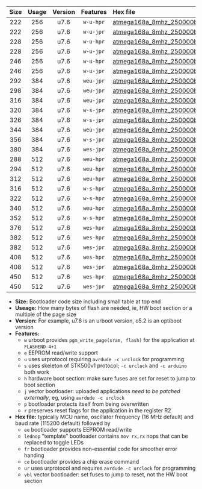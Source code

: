 |Size|Usage|Version|Features|Hex file|
|:-:|:-:|:-:|:-:|:--|
|222|256|u7.6|`w-u-hpr`|[atmega168a_8mhz_250000bps_ur.hex](https://raw.githubusercontent.com/stefanrueger/urboot/main//atmega168a_8mhz_250000bps_ur.hex)|
|222|256|u7.6|`w-u-jpr`|[atmega168a_8mhz_250000bps_ur_vbl.hex](https://raw.githubusercontent.com/stefanrueger/urboot/main//atmega168a_8mhz_250000bps_ur_vbl.hex)|
|228|256|u7.6|`w-u-hpr`|[atmega168a_8mhz_250000bps_lednop_ur.hex](https://raw.githubusercontent.com/stefanrueger/urboot/main//atmega168a_8mhz_250000bps_lednop_ur.hex)|
|228|256|u7.6|`w-u-jpr`|[atmega168a_8mhz_250000bps_lednop_ur_vbl.hex](https://raw.githubusercontent.com/stefanrueger/urboot/main//atmega168a_8mhz_250000bps_lednop_ur_vbl.hex)|
|246|256|u7.6|`w-u-hpr`|[atmega168a_8mhz_250000bps_lednop_fr_ur.hex](https://raw.githubusercontent.com/stefanrueger/urboot/main//atmega168a_8mhz_250000bps_lednop_fr_ur.hex)|
|246|256|u7.6|`w-u-jpr`|[atmega168a_8mhz_250000bps_lednop_fr_ur_vbl.hex](https://raw.githubusercontent.com/stefanrueger/urboot/main//atmega168a_8mhz_250000bps_lednop_fr_ur_vbl.hex)|
|292|384|u7.6|`weu-jpr`|[atmega168a_8mhz_250000bps_ee_ur_vbl.hex](https://raw.githubusercontent.com/stefanrueger/urboot/main//atmega168a_8mhz_250000bps_ee_ur_vbl.hex)|
|298|384|u7.6|`weu-jpr`|[atmega168a_8mhz_250000bps_ee_lednop_ur_vbl.hex](https://raw.githubusercontent.com/stefanrueger/urboot/main//atmega168a_8mhz_250000bps_ee_lednop_ur_vbl.hex)|
|316|384|u7.6|`weu-jpr`|[atmega168a_8mhz_250000bps_ee_lednop_fr_ur_vbl.hex](https://raw.githubusercontent.com/stefanrueger/urboot/main//atmega168a_8mhz_250000bps_ee_lednop_fr_ur_vbl.hex)|
|320|384|u7.6|`w-s-jpr`|[atmega168a_8mhz_250000bps_vbl.hex](https://raw.githubusercontent.com/stefanrueger/urboot/main//atmega168a_8mhz_250000bps_vbl.hex)|
|326|384|u7.6|`w-s-jpr`|[atmega168a_8mhz_250000bps_lednop_vbl.hex](https://raw.githubusercontent.com/stefanrueger/urboot/main//atmega168a_8mhz_250000bps_lednop_vbl.hex)|
|344|384|u7.6|`weu-jpr`|[atmega168a_8mhz_250000bps_ee_lednop_fr_ce_ur_vbl.hex](https://raw.githubusercontent.com/stefanrueger/urboot/main//atmega168a_8mhz_250000bps_ee_lednop_fr_ce_ur_vbl.hex)|
|356|384|u7.6|`w-s-jpr`|[atmega168a_8mhz_250000bps_lednop_fr_vbl.hex](https://raw.githubusercontent.com/stefanrueger/urboot/main//atmega168a_8mhz_250000bps_lednop_fr_vbl.hex)|
|380|384|u7.6|`wes-jpr`|[atmega168a_8mhz_250000bps_ee_vbl.hex](https://raw.githubusercontent.com/stefanrueger/urboot/main//atmega168a_8mhz_250000bps_ee_vbl.hex)|
|288|512|u7.6|`weu-hpr`|[atmega168a_8mhz_250000bps_ee_ur.hex](https://raw.githubusercontent.com/stefanrueger/urboot/main//atmega168a_8mhz_250000bps_ee_ur.hex)|
|294|512|u7.6|`weu-hpr`|[atmega168a_8mhz_250000bps_ee_lednop_ur.hex](https://raw.githubusercontent.com/stefanrueger/urboot/main//atmega168a_8mhz_250000bps_ee_lednop_ur.hex)|
|312|512|u7.6|`weu-hpr`|[atmega168a_8mhz_250000bps_ee_lednop_fr_ur.hex](https://raw.githubusercontent.com/stefanrueger/urboot/main//atmega168a_8mhz_250000bps_ee_lednop_fr_ur.hex)|
|316|512|u7.6|`w-s-hpr`|[atmega168a_8mhz_250000bps.hex](https://raw.githubusercontent.com/stefanrueger/urboot/main//atmega168a_8mhz_250000bps.hex)|
|322|512|u7.6|`w-s-hpr`|[atmega168a_8mhz_250000bps_lednop.hex](https://raw.githubusercontent.com/stefanrueger/urboot/main//atmega168a_8mhz_250000bps_lednop.hex)|
|340|512|u7.6|`weu-hpr`|[atmega168a_8mhz_250000bps_ee_lednop_fr_ce_ur.hex](https://raw.githubusercontent.com/stefanrueger/urboot/main//atmega168a_8mhz_250000bps_ee_lednop_fr_ce_ur.hex)|
|352|512|u7.6|`w-s-hpr`|[atmega168a_8mhz_250000bps_lednop_fr.hex](https://raw.githubusercontent.com/stefanrueger/urboot/main//atmega168a_8mhz_250000bps_lednop_fr.hex)|
|376|512|u7.6|`wes-hpr`|[atmega168a_8mhz_250000bps_ee.hex](https://raw.githubusercontent.com/stefanrueger/urboot/main//atmega168a_8mhz_250000bps_ee.hex)|
|382|512|u7.6|`wes-hpr`|[atmega168a_8mhz_250000bps_ee_lednop.hex](https://raw.githubusercontent.com/stefanrueger/urboot/main//atmega168a_8mhz_250000bps_ee_lednop.hex)|
|382|512|u7.6|`wes-jpr`|[atmega168a_8mhz_250000bps_ee_lednop_vbl.hex](https://raw.githubusercontent.com/stefanrueger/urboot/main//atmega168a_8mhz_250000bps_ee_lednop_vbl.hex)|
|408|512|u7.6|`wes-hpr`|[atmega168a_8mhz_250000bps_ee_lednop_fr.hex](https://raw.githubusercontent.com/stefanrueger/urboot/main//atmega168a_8mhz_250000bps_ee_lednop_fr.hex)|
|408|512|u7.6|`wes-jpr`|[atmega168a_8mhz_250000bps_ee_lednop_fr_vbl.hex](https://raw.githubusercontent.com/stefanrueger/urboot/main//atmega168a_8mhz_250000bps_ee_lednop_fr_vbl.hex)|
|450|512|u7.6|`wes-hpr`|[atmega168a_8mhz_250000bps_ee_lednop_fr_ce.hex](https://raw.githubusercontent.com/stefanrueger/urboot/main//atmega168a_8mhz_250000bps_ee_lednop_fr_ce.hex)|
|450|512|u7.6|`wes-jpr`|[atmega168a_8mhz_250000bps_ee_lednop_fr_ce_vbl.hex](https://raw.githubusercontent.com/stefanrueger/urboot/main//atmega168a_8mhz_250000bps_ee_lednop_fr_ce_vbl.hex)|

- **Size:** Bootloader code size including small table at top end
- **Useage:** How many bytes of flash are needed, ie, HW boot section or a multiple of the page size
- **Version:** For example, u7.6 is an urboot version, o5.2 is an optiboot version
- **Features:**
  + `w` urboot provides `pgm_write_page(sram, flash)` for the application at `FLASHEND-4+1`
  + `e` EEPROM read/write support
  + `u` uses urprotocol requiring `avrdude -c urclock` for programming
  + `s` uses skeleton of STK500v1 protocol; `-c urclock` and `-c arduino` both work
  + `h` hardware boot section: make sure fuses are set for reset to jump to boot section
  + `j` vector bootloader: uploaded applications *need to be patched externally*, eg, using `avrdude -c urclock`
  + `p` bootloader protects itself from being overwritten
  + `r` preserves reset flags for the application in the register R2
- **Hex file:** typically MCU name, oscillator frequency (16 MHz default) and baud rate (115200 default) followed by
  + `ee` bootloader supports EEPROM read/write
  + `lednop` "template" bootloader contains `mov rx,rx` nops that can be replaced to toggle LEDs
  + `fr` bootloader provides non-essential code for smoother error handing
  + `ce` bootloader provides a chip erase command
  + `ur` uses urprotocol and requires `avrdude -c urclock` for programming
  + `vbl` vector bootloader: set fuses to jump to reset, not the HW boot section
